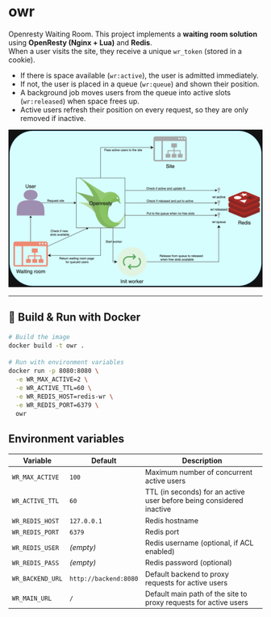 # owr
Openresty Waiting Room.
This project implements a **waiting room solution** using **OpenResty (Nginx + Lua)** and **Redis**.  
When a user visits the site, they receive a unique `wr_token` (stored in a cookie).

- If there is space available (`wr:active`), the user is admitted immediately.  
- If not, the user is placed in a queue (`wr:queue`) and shown their position.  
- A background job moves users from the queue into active slots (`wr:released`) when space frees up.  
- Active users refresh their position on every request, so they are only removed if inactive.  

![Waiting Room Architecture](./owr.png)

---

## 🐳 Build & Run with Docker

```bash
# Build the image
docker build -t owr .

# Run with environment variables
docker run -p 8080:8080 \
  -e WR_MAX_ACTIVE=2 \
  -e WR_ACTIVE_TTL=60 \
  -e WR_REDIS_HOST=redis-wr \
  -e WR_REDIS_PORT=6379 \
  owr
```

## Environment variables
| Variable         | Default               | Description                                                          |
| ---------------- | --------------------- | -------------------------------------------------------------------- |
| `WR_MAX_ACTIVE`  | `100`                  | Maximum number of concurrent active users                            |
| `WR_ACTIVE_TTL`  | `60`                  | TTL (in seconds) for an active user before being considered inactive |
| `WR_REDIS_HOST`  | `127.0.0.1`           | Redis hostname                                                       |
| `WR_REDIS_PORT`  | `6379`                | Redis port                                                           |
| `WR_REDIS_USER`  | *(empty)*             | Redis username (optional, if ACL enabled)                            |
| `WR_REDIS_PASS`  | *(empty)*             | Redis password (optional)                                            |
| `WR_BACKEND_URL` | `http://backend:8080` | Default backend to proxy requests for active users                   |
| `WR_MAIN_URL`    | `/`                   | Default main path of the site to proxy requests for active users     |

